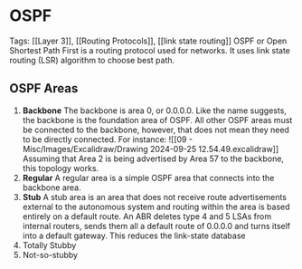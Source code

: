 # OSPF
Tags: [[Layer 3]], [[Routing Protocols]], [[link state routing]]
OSPF or Open Shortest Path First is a routing protocol used for networks. It uses link state routing (LSR) algorithm to choose best path. 

## OSPF Areas
1. **Backbone**
	The backbone is area 0, or 0.0.0.0. Like the name suggests, the backbone is the foundation area of OSPF. All other OSPF areas must be connected to the backbone, however, that does not mean they need to be directly connected. For instance: 
	![[09 - Misc/Images/Excalidraw/Drawing 2024-09-25 12.54.49.excalidraw]]
	Assuming that Area 2 is being advertised by Area 57 to the backbone, this topology works. 
2. **Regular**
	A regular area is a simple OSPF area that connects into the backbone area.
3. **Stub**
	A stub area is an area that does not receive route advertisements external to the autonomous system and routing within the area is based entirely on a default route. An ABR deletes type 4 and 5 LSAs from internal routers, sends them all a default route of 0.0.0.0 and turns itself into a default gateway. This reduces the link-state database
1. Totally Stubby
2. Not-so-stubby
